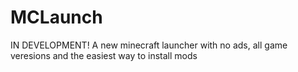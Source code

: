 # MCLaunch
IN DEVELOPMENT! A new minecraft launcher with no ads, all game veresions and the easiest way to install mods

